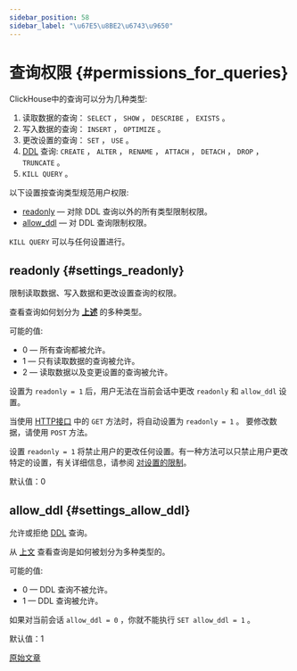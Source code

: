 ```yaml
---
sidebar_position: 58
sidebar_label: "\u67E5\u8BE2\u6743\u9650"
---
```


# 查询权限 {#permissions_for_queries}

ClickHouse中的查询可以分为几种类型:

1.  读取数据的查询： `SELECT` ， `SHOW` ， `DESCRIBE` ， `EXISTS` 。
2.  写入数据的查询： `INSERT` ， `OPTIMIZE` 。
3.  更改设置的查询： `SET` ， `USE` 。
4.  [DDL](https://zh.wikipedia.org/zh-cn/数据定义语言) 查询: `CREATE` ， `ALTER` ， `RENAME` ， `ATTACH` ， `DETACH` ， `DROP` ， `TRUNCATE` 。
5.  `KILL QUERY` 。

以下设置按查询类型规范用户权限:

-   [readonly](#settings_readonly) — 对除 DDL 查询以外的所有类型限制权限。
-   [allow_ddl](#settings_allow_ddl) —  对 DDL 查询限制权限。

`KILL QUERY` 可以与任何设置进行。

## readonly {#settings_readonly}

限制读取数据、写入数据和更改设置查询的权限。

查看查询如何划分为 **[上述](#permissions_for_queries)** 的多种类型。

可能的值:

-   0 — 所有查询都被允许。
-   1 — 只有读取数据的查询被允许。
-   2 — 读取数据以及变更设置的查询被允许。

设置为 `readonly = 1` 后，用户无法在当前会话中更改 `readonly` 和 `allow_ddl` 设置。

当使用 [HTTP接口](../../interfaces/http.md) 中的 `GET` 方法时，将自动设置为 `readonly = 1` 。 要修改数据，请使用 `POST` 方法。

设置 `readonly = 1` 将禁止用户的更改任何设置。有一种方法可以只禁止用户更改特定的设置，有关详细信息，请参阅 [对设置的限制](constraints-on-settings.md)。

默认值：0

## allow_ddl {#settings_allow_ddl}

允许或拒绝 [DDL](https://zh.wikipedia.org/zh-cn/数据定义语言) 查询。

从 [上文](#permissions_for_queries) 查看查询是如何被划分为多种类型的。

可能的值:

-   0 — DDL 查询不被允许。
-   1 — DDL 查询被允许。

如果对当前会话 `allow_ddl = 0` ，你就不能执行 `SET allow_ddl = 1` 。

默认值：1

[原始文章](https://clickhouse.com/docs/en/operations/settings/permissions_for_queries/) <!--hide-->
